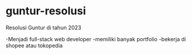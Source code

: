 # guntur-resolusi
Resolusi Guntur di tahun 2023

-Menjadi full-stack web developer
-memiliki banyak portfolio
-bekerja di shopee atau tokopedia
